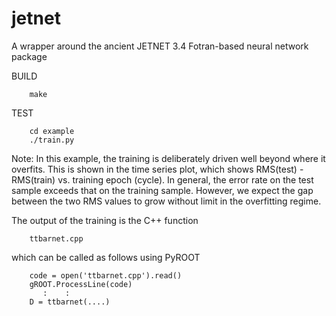 # jetnet
A wrapper around the ancient JETNET 3.4 Fotran-based neural network package

BUILD
```
    make
```
TEST
```
    cd example
    ./train.py
```
Note: In this example, the training is deliberately driven well beyond where it overfits. This is shown in the time series plot, which shows RMS(test) - RMS(train) vs. training epoch (cycle). In general, the error rate on the test sample exceeds that on the training sample. However, we expect the gap between the two RMS values to grow without limit in the overfitting regime.

The output of the training is the C++ function
```
    ttbarnet.cpp
```
which can be called as follows using PyROOT
```
    code = open('ttbarnet.cpp').read()
    gROOT.ProcessLine(code)
       :    :
    D = ttbarnet(....)
```
